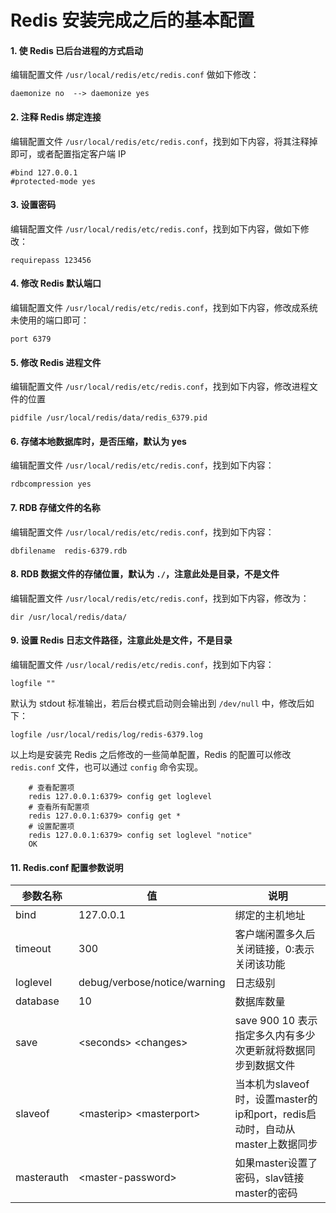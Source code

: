 # Redis 安装完成之后的基本配置

#### 1. 使 Redis 已后台进程的方式启动

编辑配置文件 `/usr/local/redis/etc/redis.conf` 做如下修改：

```shell
daemonize no  --> daemonize yes
``` 

#### 2. 注释 Redis 绑定连接

编辑配置文件 `/usr/local/redis/etc/redis.conf`，找到如下内容，将其注释掉即可，或者配置指定客户端 IP 

```shell
#bind 127.0.0.1
#protected-mode yes
```

#### 3. 设置密码
编辑配置文件 `/usr/local/redis/etc/redis.conf`，找到如下内容，做如下修改：

```shell
requirepass 123456
```

#### 4. 修改 Redis 默认端口

编辑配置文件 `/usr/local/redis/etc/redis.conf`，找到如下内容，修改成系统未使用的端口即可：

```shell
port 6379
```

#### 5. 修改 Redis 进程文件

编辑配置文件 `/usr/local/redis/etc/redis.conf`，找到如下内容，修改进程文件的位置

```shell
pidfile /usr/local/redis/data/redis_6379.pid
```

#### 6. 存储本地数据库时，是否压缩，默认为 yes
编辑配置文件 `/usr/local/redis/etc/redis.conf`，找到如下内容：

```shell
rdbcompression yes
```

#### 7. RDB 存储文件的名称 

编辑配置文件 `/usr/local/redis/etc/redis.conf`，找到如下内容：

```shell
dbfilename  redis-6379.rdb
```

#### 8. RDB 数据文件的存储位置，默认为 `./`，注意此处是目录，不是文件

编辑配置文件 `/usr/local/redis/etc/redis.conf`，找到如下内容，修改为：

```shell
dir /usr/local/redis/data/
```

#### 9. 设置 Redis 日志文件路径，注意此处是文件，不是目录

编辑配置文件 `/usr/local/redis/etc/redis.conf`，找到如下内容：

```shell
logfile ""
```

默认为 stdout 标准输出，若后台模式启动则会输出到 `/dev/null` 中，修改后如下：

```shell
logfile /usr/local/redis/log/redis-6379.log
```

以上均是安装完 Redis 之后修改的一些简单配置，Redis 的配置可以修改 `redis.conf` 文件，也可以通过 `config` 命令实现。

```shell                                                                                                                         
    # 查看配置项                                                                                                                 
    redis 127.0.0.1:6379> config get loglevel                                                                               
    # 查看所有配置项                                                                                                               
    redis 127.0.0.1:6379> config get *                                                                                      
    # 设置配置项                                                                                                                 
    redis 127.0.0.1:6379> config set loglevel "notice"                                                                      
    OK                                                                                                                      
```                                                                                                                         
                                                                                                                            
#### 11. Redis.conf 配置参数说明                                                                                                     
                                                                                                                            
参数名称           |  值                         |     说明                                                                          
-----------------|-----------------------------|-----------------------------------------------------                       
bind             | 127.0.0.1                   | 绑定的主机地址                                                                    
timeout          | 300                         | 客户端闲置多久后关闭链接，0:表示关闭该功能                                                     
loglevel         | debug/verbose/notice/warning| 日志级别                                                                       
database         | 10                          | 数据库数量                                                                      
save             | \<seconds\> \<changes\>     | save 900 10 表示指定多久内有多少次更新就将数据同步到数据文件                                   
slaveof			 | 	\<masterip\> \<masterport\>| 当本机为slaveof时，设置master的ip和port，redis启动时，自动从master上数据同步
masterauth 		 | \<master-password\>         | 如果master设置了密码，slav链接master的密码          